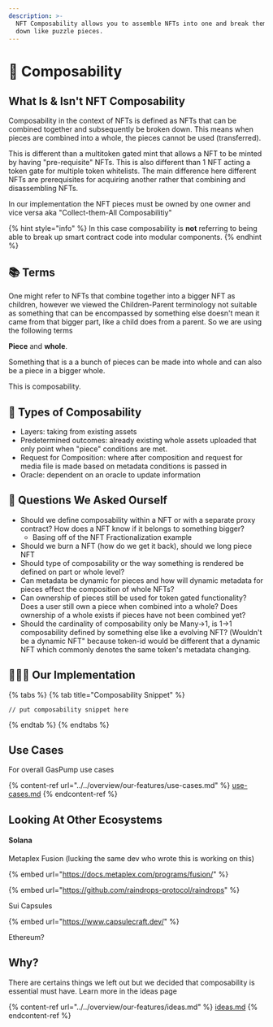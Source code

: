 ```yaml
---
description: >-
  NFT Composability allows you to assemble NFTs into one and break them back
  down like puzzle pieces.
---
```


# 🧩 Composability

## What Is & Isn't NFT Composability

Composability in the context of NFTs is defined as NFTs that can be combined together and subsequently be broken down. This means when pieces are combined into a whole, the pieces cannot be used (transferred).&#x20;

This is different than a multitoken gated mint that allows a NFT to be minted by having "pre-requisite" NFTs. This is also different than 1 NFT acting a token gate for multiple token whitelists. The main difference here different NFTs are prerequisites for acquiring another rather that combining and disassembling NFTs.&#x20;

In our implementation the NFT pieces must be owned by one owner and vice versa aka "Collect-them-All Composabilitiy"

{% hint style="info" %}
In this case composability is **not** referring to being able to break up smart contract code into modular components.&#x20;
{% endhint %}

## :books: Terms

One might refer to NFTs that combine together into a bigger NFT as children, however we viewed the Children-Parent terminology not suitable as something that can be encompassed by something else doesn't mean it came from that bigger part, like a child does from a parent. So we are using the following terms

**Piece** and **whole**.

Something that is a a bunch of pieces can be made into whole and can also be a piece in a bigger whole.&#x20;

This is composability.&#x20;

## 🧱 Types of Composability

* Layers: taking from existing assets&#x20;
* Predetermined outcomes: already existing whole assets uploaded that only point when "piece" conditions are met.
* Request for Composition: where after composition and request for media file is made based on metadata conditions is passed in
* Oracle: dependent on an oracle to update information



## :thinking: Questions We Asked Ourself

* Should we define composability within a NFT or with a separate proxy contract? How does a NFT know if it belongs to something bigger?&#x20;
  * Basing off of the NFT Fractionalization example
* Should we burn a NFT (how do we get it back), should we long piece NFT
* Should type of composability or the way something is rendered be defined on part or whole level?&#x20;
* Can metadata be dynamic for pieces and how will dynamic metadata for pieces effect the composition of whole NFTs?
* Can ownership of pieces still be used for token gated functionality? Does a user still own a piece when combined into a whole? Does ownership of a whole exists if pieces have not been combined yet?
* Should the cardinality of composability only be Many->1, is 1->1  composability defined by something else like a evolving NFT? (Wouldn't be a dynamic NFT" because token-id would be different that a dynamic NFT which commonly denotes the same token's metadata changing.&#x20;

## 👨🏽‍💻 Our Implementation

{% tabs %}
{% tab title="Composability Snippet" %}
```
// put composability snippet here
```
{% endtab %}
{% endtabs %}

## Use Cases

For overall GasPump use cases

{% content-ref url="../../overview/our-features/use-cases.md" %}
[use-cases.md](../../overview/our-features/use-cases.md)
{% endcontent-ref %}



## Looking At Other Ecosystems

#### Solana&#x20;

Metaplex Fusion (lucking the same dev who wrote this is working on this)

{% embed url="https://docs.metaplex.com/programs/fusion/" %}

{% embed url="https://github.com/raindrops-protocol/raindrops" %}

Sui Capsules

{% embed url="https://www.capsulecraft.dev/" %}

Ethereum?

## Why?

There are certains things we left out but we decided that composability is essential must have. Learn more in the ideas page

{% content-ref url="../../overview/our-features/ideas.md" %}
[ideas.md](../../overview/our-features/ideas.md)
{% endcontent-ref %}

